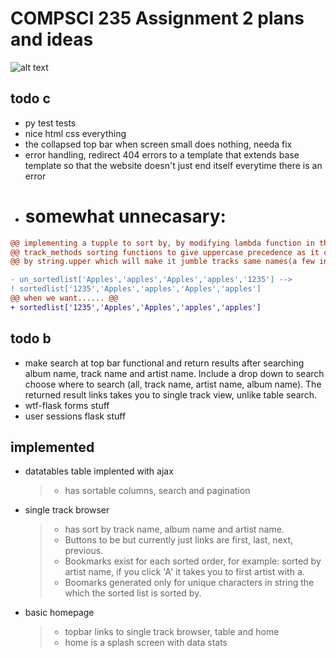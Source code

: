 # COMPSCI 235 Assignment 2 plans and ideas

![alt text](https://imgs.xkcd.com/comics/python.png)


## todo c
* py test tests
* nice html css everything
* the collapsed top bar when screen small does nothing, needa fix
* error handling, redirect 404 errors to a template that extends base template so that the website doesn't just end itself everytime there is an error
* <h1>somewhat unnecasary:</h1>
```diff 
@@ implementing a tupple to sort by, by modifying lambda function in the @@
@@ track_methods sorting functions to give uppercase precedence as it currently sorts @@
@@ by string.upper which will make it jumble tracks same names(a few in data set) example: @@

- un_sortedlist['Apples','apples','Apples','apples','1235'] --> 
! sortedlist['1235','Apples','apples','Apples','apples'] 
@@ when we want...... @@
+ sortedlist['1235','Apples','Apples','apples','apples'] 
```

## todo b
* make search at top bar functional and return results after searching album name, track name and artist name. Include a drop down to search choose where to search (all, track name, artist name, album name). The returned result links takes you to single track view, unlike table search.
* wtf-flask forms stuff
* user sessions flask stuff

## implemented
* datatables table implented with ajax 
  > * has sortable columns, search and pagination 
* single track browser
  > * has sort by track name, album name and artist name. 
  > * Buttons to be but currently just links are first, last, next, previous. 
  > * Bookmarks exist for each sorted order, for example: sorted by artist name, if you click 'A' it takes you to first artist with a. 
  > * Boomarks generated only for unique characters in string the which the sorted list is sorted by.
* basic homepage
  > * topbar links to single track browser, table and home
  > * home is a splash screen with data stats
